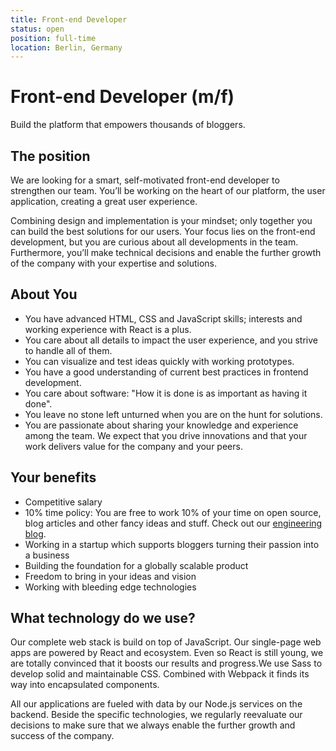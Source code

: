 ```yaml
---
title: Front-end Developer
status: open
position: full-time
location: Berlin, Germany
---
```


# Front-end Developer (m/f)

Build the platform that empowers thousands of bloggers.

## The position

We are looking for a smart, self-motivated front-end developer to strengthen our team. You’ll be working on the heart of our platform, the user application, creating a great user experience.

Combining design and implementation is your mindset; only together you can build the best solutions for our users. Your focus lies on the front-end development, but you are curious about all developments in the team. Furthermore, you’ll make technical decisions and enable the further growth of the company with your expertise and solutions.

## About You

- You have advanced HTML, CSS and JavaScript skills; interests and working experience with React is a plus.
- You care about all details to impact the user experience, and you strive to handle all of them.
- You can visualize and test ideas quickly with working prototypes.
- You have a good understanding of current best practices in frontend development.
- You care about software: "How it is done is as important as having it done".
- You leave no stone left unturned when you are on the hunt for solutions.
- You are passionate about sharing your knowledge and experience among the team.
We expect that you drive innovations and that your work delivers value for the company and your peers.

## Your benefits

- Competitive salary
- 10% time policy: You are free to work 10% of your time on open source, blog articles and other fancy ideas and stuff. Check out our [engineering blog](http://engineering.blogfoster.com).
- Working in a startup which supports bloggers turning their passion into a business
- Building the foundation for a globally scalable product
- Freedom to bring in your ideas and vision
- Working with bleeding edge technologies

## What technology do we use?

Our complete web stack is build on top of JavaScript. Our single-page web apps are powered by React and ecosystem. Even so React is still young, we are totally convinced that it boosts our results and progress.We use Sass to develop solid and maintainable CSS. Combined with Webpack it finds its way into encapsulated components.

All our applications are fueled with data by our Node.js services on the backend. Beside the specific technologies, we regularly reevaluate our decisions to make sure that we always enable the further growth and success of the company.
